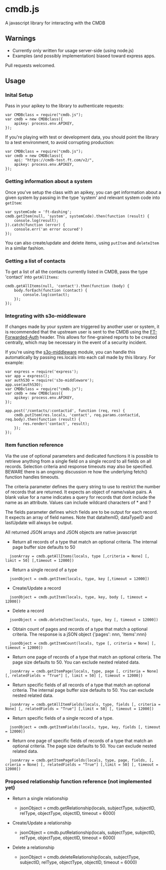 # cmdb.js
A javascript library for interacting with the CMDB

## Warnings
* Currently only written for usage server-side (using node.js)
* Examples (and possibly implementation) biased toward express apps.

Pull requests welcomed.

## Usage

### Inital Setup
Pass in your apikey to the library to authenticate requests:
```
var CMDBclass = require("cmdb.js");
var cmdb = new CMDBclass({
	apikey: process.env.APIKEY,
});
```

If you're playing with test or development data, you should point the library to a test environment, to avoid corrupting production:
```
var CMDBclass = require("cmdb.js");
var cmdb = new CMDBclass({
	api: "https://cmdb-test.ft.com/v2/",
	apikey: process.env.APIKEY,
});
```

### Getting information about a system
Once you've setup the class with an apikey, you can get information about a given system by passing in the type 'system' and relevant system code into `getItem`:
```
var systemCode = 'ft-dashing';
cmdb.getItem(null, 'system', systemCode).then(function (result) {
	console.log(result);
}).catch(function (error) {
	console.err('an error occured')
});
```
You can also create/update and delete items, using `putItem` and `deleteItem` in a similar fashion.

### Getting a list of contacts
To get a list of all the contacts currently listed in CMDB, pass the type 'contact' into `getAllItems`:
```
cmdb.getAllItems(null, 'contact').then(function (body) {
	body.forEach(function (contact) {
		console.log(contact);
	});
});
```

### Integrating with s3o-middleware
If changes made by your system are triggered by another user or system, it is recommended that the upstream user is sent to the CMDB using the [FT-Forwarded-Auth](https://docs.google.com/document/d/1ecw40CoWSOHFhq8xco5jyq5tBfdqWzH3BXiMCTKVkLw/edit#) header.  This allows for fine-grained reports to be created centrally, which may be necessary in the event of a security incident.

If you're using the [s3o-middleware](https://github.com/Financial-Times/s3o-middleware/) module, you can handle this automatically by passing res.locals into each call made by this library.  For example:
```
var express = require('express');
var app = express();
var authS3O = require('s3o-middleware');
app.use(authS3O);
var CMDBclass = require("cmdb.js");
var cmdb = new CMDBclass({
	apikey: process.env.APIKEY,
});

app.post('/contacts/:contactid', function (req, res) {
	cmdb.putItem(res.locals, 'contact', req.params.contactid, req.body).then(function (result) {
		res.render('contact', result);
	});
});
```

### Item function reference
Via the use of optional parameters and dedicated functions it is possible to retrieve anything from a single field on a single record to all fields on all records. Selection criteria and response timeouts may also be specified.  BEWARE there is an ongoing discussion re how the underlying fetch() function handles timeouts.

The criteria parameter defines the query string to use to restrict the number of records that are returned. It expects an object of name/value pairs. A blank value for a name indicates a query for records that dont include the name as an attribute. Values can include wildcard characters of * and ?

The fields parameter defines which fields are to be output for each record. It expects an array of field names. Note that dataItemID, dataTypeID and lastUpdate will always be output.

All returned JSON arrays and JSON objects are native javascript


* Return all records of a type that match an optional criteria. The internal page buffer size defaults to 50
```
  jsonArray = cmdb.getAllItems(locals, type [,criteria = None] [, limit = 50] [,timeout = 12000])
```

* Return a single record of a type
```
  jsonObject = cmdb.getItem(locals, type, key [,timeout = 12000])
```

* Create/Update a record
```
  jsonObject = cmdb.putItem(locals, type, key, body [, timeout = 12000])
```

* Delete a record
```
  jsonObject = cmdb.deleteItem(locals, type, key [, timeout = 12000])
```

* Obtain count of pages and records of a type that match a optional criteria. The response is a jSON object {'pages': nnn, 'items':nnn}
```
  jsonObject = cmdb.getItemCount(locals, type [, criteria = None] [, timeout = 12000])
```

* Return one page of records of a type that match an optional criteria. The page size defaults to 50. You can exclude nested related data.
```
  jsonArray = cmdb.getItemPage(locals, type, page [, criteria = None] [, relatedFields = "True"] [, limit = 50] [, timeout = 12000])
```

* Return specific fields of all records of a type that match an optional criteria. The internal page buffer size defaults to 50. You can exclude nested related data.
```
  jsonArray = cmdb.getAllItemFields(locals, type, fields [, criteria = None] [, relatedFields = "True"] [,limit = 50] [, timeout = 12000])
```

* Return specific fields of a single record of a type.
```
  jsonObject = cmdb.getItemFields(locals, type, key, fields [, timeout = 12000])
```

* Return one page of specific fields of records of a type that match an optional criteria. The page size defaults to 50.  You can exclude nested related data.
```
  jsonArray = cmdb.getItemPageFields(locals, type, page, fields, [, crieria = None] [, relatedFields = "True"] [,limit = 50] [, timeout = 12000])
```

### Proposed relationship function reference (not implemented yet)

* Return a single relationship 
  + jsonObject = cmdb.getRelationship(locals, subjectType, subjectID, relType, objectType, objectID, timeout = 6000)

* Create/Update a relationship
  + jsonObject = cmdb.putRelationship(locals, subjectType, subjectID, relType, objectType, objectID, timeout = 6000)

* Delete a relationship
  + jsonObject = cmdb.deleteRelationship(locals, subjectType, subjectID, relType, objectType, objectID, timeout = 6000)
